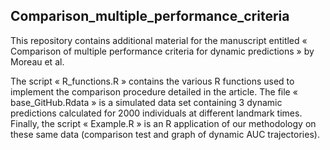 ## Comparison_multiple_performance_criteria


This repository contains additional material for the manuscript entitled « Comparison of multiple performance criteria for dynamic predictions » by Moreau et al.

The script « R_functions.R » contains the various R functions used to implement the comparison procedure detailed in the article. The file « base_GitHub.Rdata » is a simulated data set containing 3 dynamic predictions calculated for 2000 individuals at different landmark times. Finally, the script « Example.R » is an R application of our methodology on these same data (comparison test and graph of dynamic AUC trajectories).
